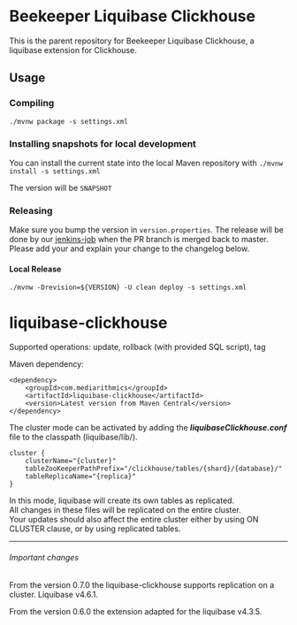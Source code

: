 # Beekeeper Liquibase Clickhouse

This is the parent repository for Beekeeper Liquibase Clickhouse, a liquibase extension for Clickhouse.

## Usage

### Compiling

`./mvnw package -s settings.xml`

### Installing snapshots for local development

You can install the current state into the local Maven repository with
`./mvnw install -s settings.xml`

The version will be `SNAPSHOT`

### Releasing
Make sure you bump the version in `version.properties`. The release will be done by our [jenkins-job](https://jenkins.internal.beekeeper.io/job/libs/job/quarkus-extensions/) when the PR branch is merged back to master.
Please add your and explain your change to the changelog below.

#### Local Release

`./mvnw -Drevision=${VERSION} -U clean deploy -s settings.xml`


# liquibase-clickhouse
Supported operations: update, rollback (with provided SQL script), tag


Maven dependency:

```
<dependency>
    <groupId>com.mediarithmics</groupId>
    <artifactId>liquibase-clickhouse</artifactId>
    <version>Latest version from Maven Central</version>
</dependency>
```

The cluster mode can be activated by adding the **_liquibaseClickhouse.conf_** file to the classpath (liquibase/lib/).
```
cluster {
    clusterName="{cluster}"
    tableZooKeeperPathPrefix="/clickhouse/tables/{shard}/{database}/"
    tableReplicaName="{replica}"
}
```
In this mode, liquibase will create its own tables as replicated.<br/>
All changes in these files will be replicated on the entire cluster.<br/>
Your updates should also affect the entire cluster either by using ON CLUSTER clause, or by using replicated tables.

<hr/>

###### Important changes
From the version 0.7.0 the liquibase-clickhouse supports replication on a cluster. Liquibase v4.6.1.

From the version 0.6.0 the extension adapted for the liquibase v4.3.5.

